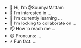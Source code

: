 - 👋 Hi, I’m @SoumyaMattam
- 👀 I’m interested in ...
- 🌱 I’m currently learning ...
- 💞️ I’m looking to collaborate on ...
- 📫 How to reach me ...
- 😄 Pronouns: ...
- ⚡ Fun fact: ...

<!---
SoumyaMattam/SoumyaMattam is a ✨ special ✨ repository because its `README.md` (this file) appears on your GitHub profile.
You can click the Preview link to take a look at your changes.
--->
